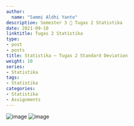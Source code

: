 ```yaml
---
author:
  name: "Sammi Aldhi Yanto"
description: Semester 3 📜 Tugas 2 Statistika
date: 2021-09-10
linktitle: Tugas 2 Statistika
type:
- post
- posts
title: Statistika ~ Tugas 2 Standard Deviation
weight: 10
series:
- Statistika
tags:
- Statistika
categories:
- Statistika
- Assignments
---
```


![image](/assets/stat4.png)
![image](/assets/stat5.png)
